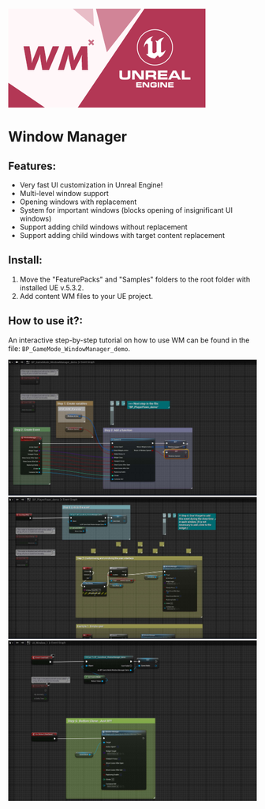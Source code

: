 ![Window Manager](./Contentpack_Medium.png)

# Window Manager

## Features:
- Very fast UI customization in Unreal Engine!
- Multi-level window support
- Opening windows with replacement
- System for important windows (blocks opening of insignificant UI windows)
- Support adding child windows without replacement
- Support adding child windows with target content replacement

## Install: 
1. Move the "FeaturePacks" and "Samples" folders to the root folder with installed UE v.5.3.2.
2. Add content WM files to your UE project.

## How to use it?: 
An interactive step-by-step tutorial on how to use WM can be found in the file: `BP_GameMode_WindowManager_demo`.

![Window Manager](./_Misc/Tutorial/Tutorial_1.jpg)
![Window Manager](./_Misc/Tutorial/Tutorial_2.jpg)
![Window Manager](./_Misc/Tutorial/Tutorial_3.jpg)
